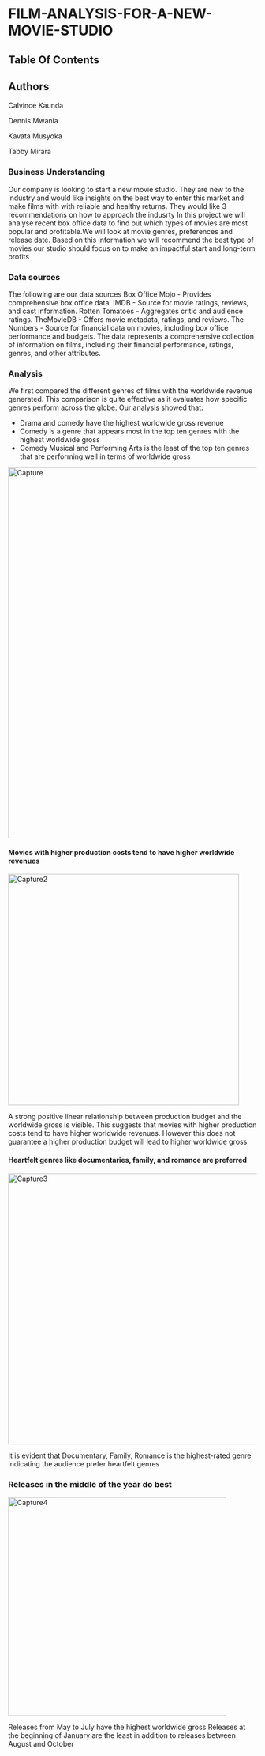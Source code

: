 # FILM-ANALYSIS-FOR-A-NEW-MOVIE-STUDIO
## Table Of Contents


## Authors
Calvince Kaunda 

Dennis Mwania

Kavata Musyoka

Tabby Mirara
### Business Understanding

Our company is looking to start a new movie studio. They are new to the industry and would like insights on the best way to enter this market and make films with with reliable and healthy returns. They would like 3 recommendations on how to approach the indusrty
In this project we will analyse recent box office data to find out which types of movies are most popular and profitable.We will look at movie genres, preferences and release date. Based on this information we will recommend the best type of movies our studio should focus on to make an impactful start and long-term profits

### Data sources
The following are our data sources
Box Office Mojo - Provides comprehensive box office data.
IMDB - Source for movie ratings, reviews, and cast information.
Rotten Tomatoes - Aggregates critic and audience ratings.
TheMovieDB - Offers movie metadata, ratings, and reviews.
The Numbers - Source for financial data on movies, including box office performance and budgets. The data represents a comprehensive collection of information on films, including their financial performance, ratings, genres, and other attributes.

### Analysis 
We first compared the different genres of films with the worldwide revenue generated. This comparison is quite effective as it evaluates how specific genres perform across the globe.
Our analysis showed that:
- Drama and comedy have the highest worldwide gross revenue
- Comedy is a genre that appears most in the top ten genres with the highest worldwide gross
- Comedy Musical and Performing Arts is the least of the top ten genres that are performing well in terms of worldwide gross
  
<img width="750" alt="Capture" src="https://github.com/user-attachments/assets/ef5ceadc-9d51-4c0f-ae2f-b41ee4186270" />

####  Movies with higher production costs tend to have higher worldwide revenues
<img width="468" alt="Capture2" src="https://github.com/user-attachments/assets/943445d9-9719-463b-bfa3-1baeeb6917af" />

A strong positive linear relationship between production budget and the worldwide gross is visible.
This suggests that movies with higher production costs tend to have higher worldwide revenues. However this does not guarantee a higher production budget will lead to higher worldwide gross

#### Heartfelt genres like documentaries, family, and romance are preferred

<img width="548" alt="Capture3" src="https://github.com/user-attachments/assets/0816cd1c-63af-4879-be63-57285c1f8776" />

It is evident that Documentary, Family, Romance is the highest-rated genre  indicating the audience prefer heartfelt genres

### Releases in the middle of the year do best
<img width="442" alt="Capture4" src="https://github.com/user-attachments/assets/3f28eb45-beb1-4bac-abf1-2c2c7352023e" />


Releases from May to July  have the highest worldwide gross
Releases at the beginning of January are the least in addition to releases between August and October 
